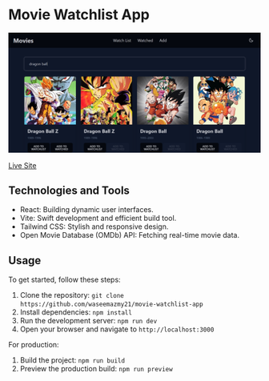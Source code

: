 # Movie Watchlist App

![Movie Watchlist App](./public/overview-desktop-dark.png)

[Live Site](https://waseemazmy21.github.io/movie-watchlist-app/)

## Technologies and Tools

- React: Building dynamic user interfaces.
- Vite: Swift development and efficient build tool.
- Tailwind CSS: Stylish and responsive design.
- Open Movie Database (OMDb) API: Fetching real-time movie data.

## Usage

To get started, follow these steps:

1. Clone the repository: `git clone https://github.com/waseemazmy21/movie-watchlist-app`
2. Install dependencies: `npm install`
3. Run the development server: `npm run dev`
4. Open your browser and navigate to `http://localhost:3000`

For production:

1. Build the project: `npm run build`
2. Preview the production build: `npm run preview`
